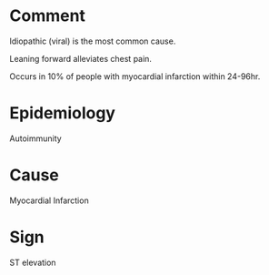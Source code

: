 # Comment

Idiopathic (viral) is the most common cause.

Leaning forward alleviates chest pain.

Occurs in 10% of people with myocardial infarction within 24-96hr.

# Epidemiology

Autoimmunity

# Cause

Myocardial Infarction

# Sign

ST elevation

